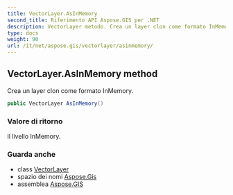 ```yaml
---
title: VectorLayer.AsInMemory
second_title: Riferimento API Aspose.GIS per .NET
description: VectorLayer metodo. Crea un layer clon come formato InMemory.
type: docs
weight: 90
url: /it/net/aspose.gis/vectorlayer/asinmemory/
---
```

## VectorLayer.AsInMemory method

Crea un layer clon come formato InMemory.

```csharp
public VectorLayer AsInMemory()
```

### Valore di ritorno

Il livello InMemory.

### Guarda anche

* class [VectorLayer](../)
* spazio dei nomi [Aspose.Gis](../../vectorlayer/)
* assemblea [Aspose.GIS](../../../)


